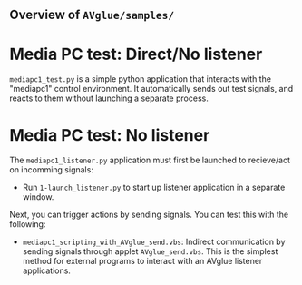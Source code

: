 ## Overview of `AVglue/samples/`

# Media PC test: Direct/No listener
<!----------------------------------------------------------------------------->
`mediapc1_test.py` is a simple python application that interacts with the
"mediapc1" control environment. It automatically sends out test signals, and
reacts to them without launching a separate process.

# Media PC test: No listener
<!----------------------------------------------------------------------------->
The `mediapc1_listener.py` application must first be launched to recieve/act on
incomming signals:
- Run `1-launch_listener.py` to start up listener application in a separate window.

Next, you can trigger actions by sending signals. You can test this with the following:
- `mediapc1_scripting_with_AVglue_send.vbs`: Indirect communication by sending
  signals through applet `AVglue_send.vbs`. This is the simplest method for external
  programs to interact with an AVglue listener applications.